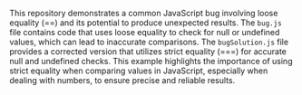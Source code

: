 This repository demonstrates a common JavaScript bug involving loose equality (==) and its potential to produce unexpected results. The `bug.js` file contains code that uses loose equality to check for null or undefined values, which can lead to inaccurate comparisons.  The `bugSolution.js` file provides a corrected version that utilizes strict equality (===) for accurate null and undefined checks. This example highlights the importance of using strict equality when comparing values in JavaScript, especially when dealing with numbers, to ensure precise and reliable results.